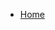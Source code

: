 - [Home](README.md)

[//]: # (  - [Scope Of Work]&#40;ScopeOfWork.md&#41;)

[//]: # (  - [Ideas]&#40;Ideas.md&#41;)

[//]: # (    - [otelcol-mermaid-visualizer]&#40;ideas/otelcol-mermaid-visualizer.md&#41;)

[//]: # (  )